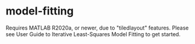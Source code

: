 # model-fitting
Requires MATLAB R2020a, or newer, due to "tiledlayout" features.
Please see User Guide to Iterative Least-Squares Model Fitting to get started.
